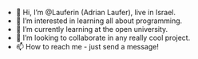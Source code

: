 - 👋 Hi, I’m @Lauferin (Adrian Laufer), live in Israel.
- 👀 I’m interested in learning all about programming.
- 🌱 I’m currently learning at the open university.
- 💞️ I’m looking to collaborate in any really cool project.
- 📫 How to reach me - just send a message!

<!---
Lauferin/Lauferin is a ✨ special ✨ repository because its `README.md` (this file) appears on your GitHub profile.
You can click the Preview link to take a look at your changes.
--->
